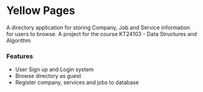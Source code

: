 # Yellow Pages
 A directory application for storing Company, Job and Service information for users to browse. A project for the course KT24103 - Data Structures and Algorithm

### Features
- User Sign up and Login system
- Browse directory as guest
- Register company, services and jobs to database

